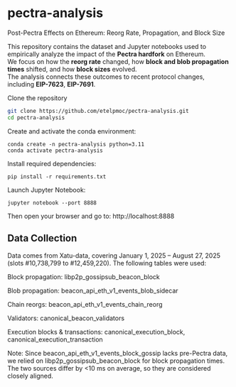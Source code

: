 # pectra-analysis
Post-Pectra Effects on Ethereum: Reorg Rate, Propagation, and Block Size


This repository contains the dataset and Jupyter notebooks used to empirically analyze the impact of the **Pectra hardfork** on Ethereum.  
We focus on how the **reorg rate** changed, how **block and blob propagation times** shifted, and how **block sizes** evolved.  
The analysis connects these outcomes to recent protocol changes, including **EIP-7623**, **EIP-7691**.  

 Clone the repository
```bash
git clone https://github.com/etelpmoc/pectra-analysis.git
cd pectra-analysis
```

Create and activate the conda environment:
```
conda create -n pectra-analysis python=3.11
conda activate pectra-analysis
```

Install required dependencies:
```
pip install -r requirements.txt
```

Launch Jupyter Notebook:
```
jupyter notebook --port 8888
```

Then open your browser and go to: http://localhost:8888

## Data Collection

Data comes from Xatu-data, covering January 1, 2025 – August 27, 2025 (slots #10,738,799 to #12,459,220).
The following tables were used:

Block propagation: libp2p_gossipsub_beacon_block

Blob propagation: beacon_api_eth_v1_events_blob_sidecar

Chain reorgs: beacon_api_eth_v1_events_chain_reorg

Validators: canonical_beacon_validators

Execution blocks & transactions: canonical_execution_block, canonical_execution_transaction

Note: Since beacon_api_eth_v1_events_block_gossip lacks pre-Pectra data, we relied on libp2p_gossipsub_beacon_block for block propagation times. The two sources differ by <10 ms on average, so they are considered closely aligned.
